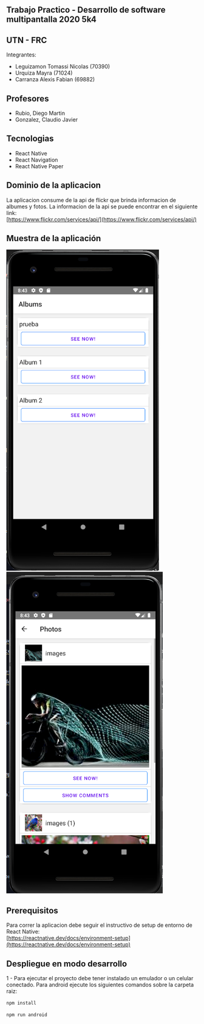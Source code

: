 ## Trabajo Practico - Desarrollo de software multipantalla 2020 5k4
## UTN - FRC 
Integrantes:
+ Leguizamon Tomassi Nicolas (70390) <br>
+ Urquiza Mayra (71024) <br>
+ Carranza Alexis Fabian (69882) <br>
## Profesores
+ Rubio, Diego Martin
+ Gonzalez, Claudio Javier
## Tecnologias
* React Native
* React Navigation
* React Native Paper
## Dominio de la aplicacion
La aplicacion consume de la api de flickr que brinda informacion de albumes y fotos.
La informacion de la api se puede encontrar en el siguiente link: <br>
[https://www.flickr.com/services/api/](https://www.flickr.com/services/api/)
## Muestra de la aplicación
![Home](.readme-static/home.png) <br>
![Photo](.readme-static/photos.png) <br>
## Prerequisitos
Para correr la aplicacion debe seguir el instructivo de setup de entorno de React Native: <br>
[https://reactnative.dev/docs/environment-setup](https://reactnative.dev/docs/environment-setup)
## Despliegue en modo desarrollo
1 - Para ejecutar el proyecto debe tener instalado un emulador o un celular conectado. 
Para android ejecute los siguientes comandos sobre la carpeta raiz:
```bash
npm install
```
```bash
npm run android
```

